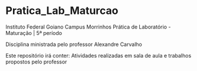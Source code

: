 # Pratica_Lab_Maturcao
Instituto Federal Goiano Campus Morrinhos
Prática de Laboratório - Maturação | 5ª período

Disciplina ministrada pelo professor Alexandre Carvalho

Este repositório irá conter: Atividades realizadas em sala de aula e trabalhos propostos pelo professor
